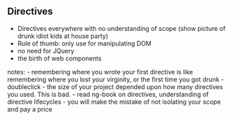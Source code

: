 ## Directives

- Directives everywhere with no understanding of scope (show picture of drunk idiot kids at house party)
- Rule of thumb: only use for manipulating DOM
- no need for JQuery
- the birth of web components


notes:
	- remembering where you wrote your first directive is like remembering where you lost your virginity, or the first time you got drunk
	- doubleclick - the size of your project depended upon how many directives you used. This is bad.
	- read ng-book on directives, understanding of directive lifecycles
	- you will make the mistake of not isolating your scope and pay a price